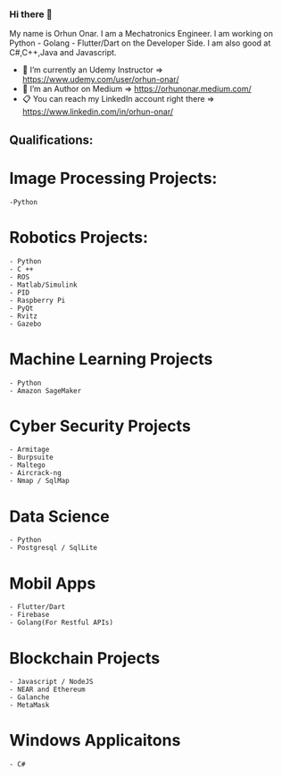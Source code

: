 ### Hi there 👋

 My name is Orhun Onar. I am a Mechatronics Engineer. I am working on Python - Golang - Flutter/Dart on the Developer Side. I am also good at C#,C++,Java and Javascript.

- 🔭 I’m currently an Udemy Instructor => https://www.udemy.com/user/orhun-onar/
- :notebook: I’m an Author on Medium => https://orhunonar.medium.com/
- :clipboard: You can reach my LinkedIn account right there => https://www.linkedin.com/in/orhun-onar/
## Qualifications: 
  # Image Processing Projects: 
    -Python
  # Robotics Projects: 
    - Python
    - C ++ 
    - ROS
    - Matlab/Simulink
    - PID
    - Raspberry Pi
    - PyQt
    - Rvitz
    - Gazebo
  # Machine Learning Projects 
    - Python
    - Amazon SageMaker
  # Cyber Security Projects
    - Armitage
    - Burpsuite
    - Maltego
    - Aircrack-ng
    - Nmap / SqlMap
  # Data Science
    - Python
    - Postgresql / SqlLite
  # Mobil Apps
    - Flutter/Dart
    - Firebase
    - Golang(For Restful APIs)
  # Blockchain Projects
    - Javascript / NodeJS
    - NEAR and Ethereum
    - Galanche
    - MetaMask
  # Windows Applicaitons 
    - C#  
